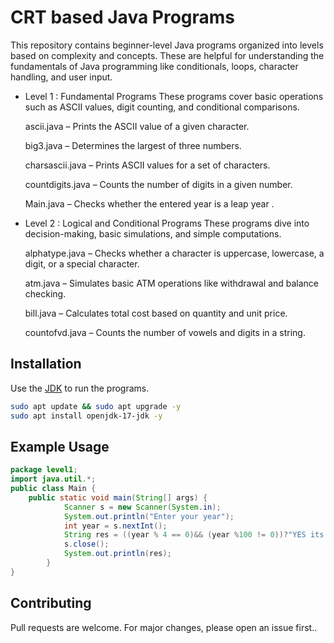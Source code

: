 # CRT based Java Programs
This repository contains beginner-level Java programs organized into levels based on complexity and concepts. These are helpful for understanding the fundamentals of Java programming like conditionals, loops, character handling, and user input.


- Level 1
: Fundamental Programs
 These programs cover basic operations such as ASCII values, digit counting, and conditional comparisons.

    ascii.java – Prints the ASCII value of a given character.

    big3.java – Determines the largest of three numbers.

   charsascii.java – Prints ASCII values for a set of characters.

  countdigits.java – Counts the number of digits in a given number.

   Main.java – Checks whether the entered year is a leap year .


- Level 2 : Logical and Conditional Programs
These programs dive into decision-making, basic simulations, and simple computations.

  alphatype.java – Checks whether a character is uppercase, lowercase, a digit, or a special character.
 
  atm.java – Simulates basic ATM operations like withdrawal and balance checking.

  bill.java – Calculates total cost based on quantity and unit price.

  countofvd.java – Counts the number of vowels and digits in a string.



## Installation

Use the [JDK](https://www.oracle.com/java/technologies/downloads/) to run the programs.

```bash
sudo apt update && sudo apt upgrade -y 
sudo apt install openjdk-17-jdk -y
```

## Example Usage

```java
package level1;
import java.util.*;
public class Main {
    public static void main(String[] args) {
            Scanner s = new Scanner(System.in);
            System.out.println("Enter your year");
            int year = s.nextInt();
            String res = ((year % 4 == 0)&& (year %100 != 0))?"YES its a leap year":(year% 400 == 0)? "Yes its a leap year " :"The entered isnt a leap year ";
            s.close();
            System.out.println(res);
        }
}

```

## Contributing

Pull requests are welcome. For major changes, please open an issue first..
